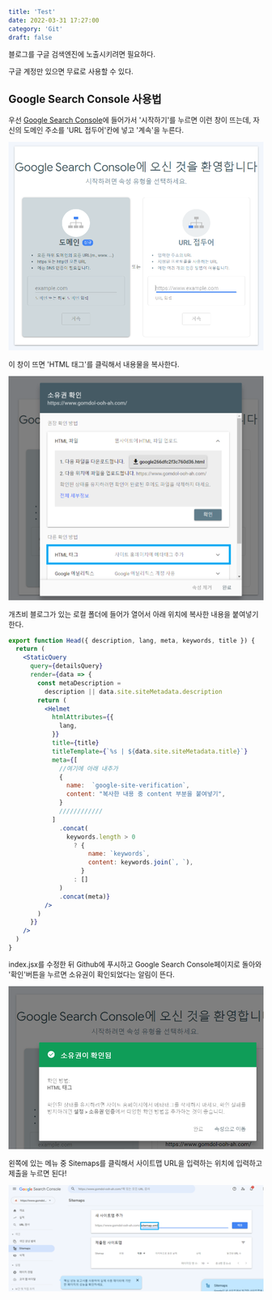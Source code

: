 ```yaml
title: 'Test'
date: 2022-03-31 17:27:00
category: 'Git'
draft: false
```

블로그를 구글 검색엔진에 노출시키려면 필요하다.

구글 계정만 있으면 무료로 사용할 수 있다.

## Google Search Console 사용법

우선 [Google Search Console](https://search.google.com/search-console/about?hl=ko)에 들어가서 '시작하기'를 누르면 이런 창이 뜨는데, 자신의 도메인 주소를 'URL 접두어'칸에 넣고 '계속'을 누른다.

![](.\images\220330_01.PNG)

이 창이 뜨면 'HTML 태그'를 클릭해서 내용물을 복사한다.

![](.\images\220330_02.PNG)

개츠비 블로그가 있는 로컬 폴더에 들어가 열어서 아래 위치에 복사한 내용을 붙여넣기한다.

```jsx
export function Head({ description, lang, meta, keywords, title }) {
  return (
    <StaticQuery
      query={detailsQuery}
      render={data => {
        const metaDescription =
          description || data.site.siteMetadata.description
        return (
          <Helmet
            htmlAttributes={{
              lang,
            }}
            title={title}
            titleTemplate={`%s | ${data.site.siteMetadata.title}`}
            meta={[
              //여기에 아래 내추가
              {
                name:  `google-site-verification`,
                content: "복사한 내용 중 content 부분을 붙여넣기",
              }
              ////////////
            ]
              .concat(
                keywords.length > 0
                  ? {
                      name: `keywords`,
                      content: keywords.join(`, `),
                    }
                  : []
              )
              .concat(meta)}
          />
        )
      }}
    />
  )
}
```

index.jsx를 수정한 뒤 Github에 푸시하고 Google Search Console페이지로 돌아와 '확인'버튼을 누르면 소유권이 확인되었다는 알림이 뜬다. 

![](.\images\220330_04.PNG)

왼쪽에 있는 메뉴 중 Sitemaps를 클릭해서 사이트맵 URL을 입력하는 위치에 입력하고 제출을 누르면 된다!

![](.\images\220330_05.PNG)
